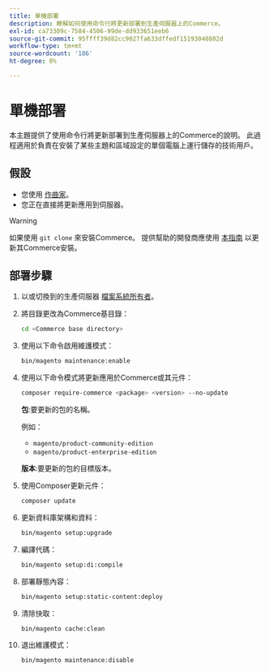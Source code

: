 ```yaml
---
title: 單機部署
description: 瞭解如何使用命令行將更新部署到生產伺服器上的Commerce。
exl-id: ca73309c-7584-4506-99de-dd933651eeb6
source-git-commit: 95ffff39d82cc9027fa633dffedf15193040802d
workflow-type: tm+mt
source-wordcount: '186'
ht-degree: 0%

---
```


# 單機部署

本主題提供了使用命令行將更新部署到生產伺服器上的Commerce的說明。 此過程適用於負責在安裝了某些主題和區域設定的單個電腦上運行儲存的技術用戶。

## 假設

- 您使用 [作曲家](../../installation/composer.md)。
- 您正在直接將更新應用到伺服器。

>[!WARNING]
>
>如果使用 `git clone` 來安裝Commerce。
>提供幫助的開發商應使用 [本指南][install] 以更新其Commerce安裝。

## 部署步驟

1. 以或切換到的生產伺服器 [檔案系統所有者](../../installation/prerequisites/file-system/overview.md)。

1. 將目錄更改為Commerce基目錄：

   ```bash
   cd <Commerce base directory>
   ```

1. 使用以下命令啟用維護模式：

   ```bash
   bin/magento maintenance:enable
   ```

1. 使用以下命令模式將更新應用於Commerce或其元件：

   ```bash
   composer require-commerce <package> <version> --no-update
   ```

   **包**:要更新的包的名稱。

   例如：

   - `magento/product-community-edition`
   - `magento/product-enterprise-edition`

   **版本**:要更新的包的目標版本。

1. 使用Composer更新元件：

   ```bash
   composer update
   ```

1. 更新資料庫架構和資料：

   ```bash
   bin/magento setup:upgrade
   ```

1. 編譯代碼：

   ```bash
   bin/magento setup:di:compile
   ```

1. 部署靜態內容：

   ```bash
   bin/magento setup:static-content:deploy
   ```

1. 清除快取：

   ```bash
   bin/magento cache:clean
   ```

1. 退出維護模式：

   ```bash
   bin/magento maintenance:disable
   ```

<!-- link definitions -->

[install]: https://developer.adobe.com/commerce/contributor/guides/install/update-dependencies/
